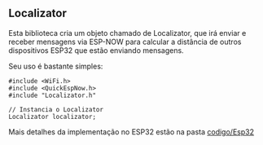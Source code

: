 ## Localizator

Esta biblioteca cria um objeto chamado de Localizator, que irá enviar e receber mensagens via ESP-NOW para calcular a distância de outros dispositivos ESP32 que estão enviando mensagens.

Seu uso é bastante simples:

```
#include <WiFi.h>
#include <QuickEspNow.h>
#include "Localizator.h"

// Instancia o Localizator
Localizator localizator;

```

Mais detalhes da implementação no ESP32 estão na pasta [codigo/Esp32](/codigo/ESP32/README.md)
